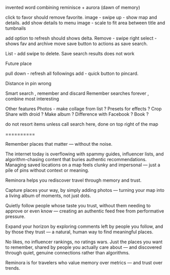 
invented word combining reminisce + aurora (dawn of memory)

click to favor should remove favorite.
image - swipe up - show map and details. add show details to menu
image - scale to fit area between title and tumbnails

add option to refresh should shows delta. Remove - swipe right
select - shows fav and archive
move save button to actions as save search. 

List - add swipe to delete. 
Save search results does not work


Future place

pull down - refresh all followings
add - quick button to pincard.

Distance in pin wrong

Smart search , remember and discard 
Remember searches forever , combine most interesting 

Other features
Photos - make collage from list ? 
Presets for effects ?
Crop
Share with droid ? Make album ? Difference with Facebook ? 
Book ? 


do not resort items unless call search here, done on top right of the map

 
==========

Remember places that matter — without the noise.

The internet today is overflowing with spammy guides, influencer lists, and algorithm-chasing content that buries authentic recommendations. Managing saved locations on a map feels clunky and impersonal — just a pile of pins without context or meaning.

Reminora helps you rediscover travel through memory and trust.

Capture places your way, by simply adding photos — turning your map into a living album of moments, not just dots.

Quietly follow people whose taste you trust, without them needing to approve or even know — creating an authentic feed free from performative pressure.

Expand your horizon by exploring comments left by people you follow, and by those they trust — a natural, human way to find meaningful places.

No likes, no influencer rankings, no ratings wars.
Just the places you want to remember, shared by people you actually care about — and discovered through quiet, genuine connections rather than algorithms.

Reminora is for travelers who value memory over metrics — and trust over trends.

